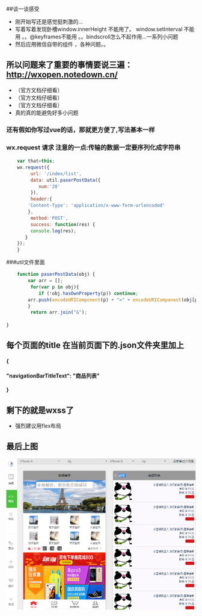 ##谈一谈感受
* 刚开始写还是感觉挺刺激的...
* 写着写着发现卧槽window.innerHeight 不能用了。 window.setInterval 不能用 。。@keyframes不能用 。。bindscroll怎么不起作用...一系列小问题  
* 然后应用微信自带的组件 ，各种问题。。
## 所以问题来了重要的事情要说三遍：http://wxopen.notedown.cn/ 
* （官方文档仔细看）
* （官方文档仔细看）
* （官方文档仔细看）
*  真的真的能避免好多小问题

### 还有假如你写过vue的话，那就更方便了,写法基本一样
###  wx.request 请求  注意的一点:传输的数据一定要序列化成字符串
```javascript
    var that=this;
    wx.request({
   		 url: '/index/list',
   		 data: util.paserPostData({
    	 	num:'20'
   		 }),
   		 header:{
    	'Content-Type': 'application/x-www-form-urlencoded'
    	},
   		 method:'POST',
    	 success: function(res) {
    	 console.log(res);
       } 
    });
    }
```
###util文件里面
```javascript
	function paserPostData(obj) {
   		var arr = [];
 		 for(var p in obj){
    		if (!obj.hasOwnProperty(p)) continue;
    	arr.push(encodeURIComponent(p) + "=" + encodeURIComponent(obj[p]));
  		}
  		 return arr.join("&");

}
```
## 每个页面的title 在当前页面下的.json文件夹里加上

####   {
####    	"navigationBarTitleText": "商品列表"
####	}

## 剩下的就是wxss了 
* 强烈建议用flex布局
##  最后上图
<img src="./public/image/wechat-1.png" />
